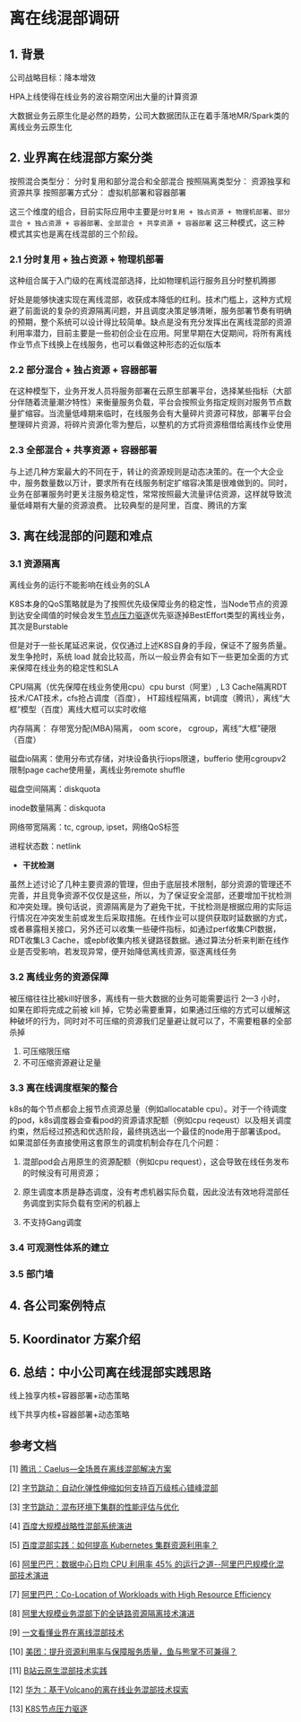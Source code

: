 # 离在线混部调研

## 1. 背景

公司战略目标：降本增效

HPA上线使得在线业务的波谷期空闲出大量的计算资源

大数据业务云原生化是必然的趋势，公司大数据团队正在着手落地MR/Spark类的离线业务云原生化

## 2. 业界离在线混部方案分类

按照混合类型分： 分时复用和部分混合和全部混合
按照隔离类型分： 资源独享和资源共享
按照部署方式分： 虚拟机部署和容器部署

这三个维度的组合，目前实际应用中主要是`分时复用 + 独占资源 + 物理机部署`、`部分混合 + 独占资源 + 容器部署`、`全部混合 + 共享资源 + 容器部署` 这三种模式，这三种模式其实也是离在线混部的三个阶段。

### 2.1 分时复用 + 独占资源 + 物理机部署

这种组合属于入门级的在离线混部选择，比如物理机运行服务且分时整机腾挪

好处是能够快速实现在离线混部，收获成本降低的红利。技术门槛上，这种方式规避了前面说的复杂的资源隔离问题，并且调度决策足够清晰，服务部署节奏有明确的预期，整个系统可以设计得比较简单。缺点是没有充分发挥出在离线混部的资源利用率潜力，目前主要是一些初创企业在应用。阿里早期在大促期间，将所有离线作业节点下线换上在线服务，也可以看做这种形态的近似版本

### 2.2 部分混合 + 独占资源 + 容器部署

在这种模型下，业务开发人员将服务部署在云原生部署平台，选择某些指标（大部分伴随着流量潮汐特性）来衡量服务负载，平台会按照业务指定规则对服务节点数量扩缩容。当流量低峰期来临时，在线服务会有大量碎片资源可释放，部署平台会整理碎片资源，将碎片资源化零为整后，以整机的方式将资源租借给离线作业使用

### 2.3 全部混合 + 共享资源 + 容器部署

与上述几种方案最大的不同在于，转让的资源规则是动态决策的。在一个大企业中，服务数量数以万计，要求所有在线服务制定扩缩容决策是很难做到的。同时，业务在部署服务时更关注服务稳定性，常常按照最大流量评估资源，这样就导致流量低峰期有大量的资源浪费。
比较典型的是阿里，百度、腾讯的方案

## 3. 离在线混部的问题和难点

### 3.1 资源隔离

离线业务的运行不能影响在线业务的SLA

K8S本身的QoS策略就是为了按照优先级保障业务的稳定性，当Node节点的资源到达安全阈值的时候会发生[节点压力驱逐](https://kubernetes.io/zh-cn/docs/concepts/scheduling-eviction/node-pressure-eviction/)优先驱逐掉BestEffort类型的离线业务，其次是Burstable

但是对于一些长尾延迟来说，仅仅通过上述K8S自身的手段，保证不了服务质量。发生争抢时，系统 load 就会比较高，所以一般业界会有如下一些更加全面的方式来保障在线业务的稳定性和SLA

CPU隔离（优先保障在线业务使用cpu）cpu burst（阿里）, L3 Cache隔离RDT技术/CAT技术，cfs抢占调度（百度）， HT超线程隔离，bt调度（腾讯），离线“大框”模型（百度）离线大框可以实时收缩

内存隔离： 存带宽分配(MBA)隔离， oom score， cgroup，离线“大框”硬限（百度）

磁盘io隔离：使用分布式存储，对块设备执行iops限速，bufferio 使用cgroupv2限制page cache使用量，离线业务remote shuffle

磁盘空间隔离：diskquota

inode数量隔离：diskquota

网络带宽隔离：tc, cgroup, ipset，网络QoS标签

进程状态数：netlink

- **干扰检测**

虽然上述讨论了几种主要资源的管理，但由于底层技术限制，部分资源的管理还不完善，并且竞争资源不仅仅是这些，所以，为了保证安全混部，还要增加干扰检测和冲突处理。换句话说，资源隔离是为了避免干扰，干扰检测是根据应用的实际运行情况在冲突发生前或发生后采取措施。在线作业可以提供获取时延数据的方式，或者暴露相关接口，另外还可以收集一些硬件指标，如通过perf收集CPI数据，RDT收集L3 Cache，或epbf收集内核关键路径数据。通过算法分析来判断在线作业是否受影响，若发现异常，便开始降低离线资源，驱逐离线任务

### 3.2 离线业务的资源保障

被压缩往往比被kill好很多，离线有一些大数据的业务可能需要运行 2—3 小时，如果在即将完成之前被 kill 掉，它势必需要重算，如果通过压缩的方式可以缓解这种破坏的行为，同时对不可压缩的资源我们足量避让就可以了，不需要粗暴的全部杀掉
1. 可压缩限压缩
2. 不可压缩资源避让足量
   
### 3.3 离在线调度框架的整合

k8s的每个节点都会上报节点资源总量（例如allocatable cpu）。对于一个待调度的pod，k8s调度器会查看pod的资源请求配额（例如cpu reqeust）以及相关调度约束，然后经过预选和优选阶段，最终挑选出一个最佳的node用于部署该pod。如果混部任务直接使用这套原生的调度机制会存在几个问题：

1. 混部pod会占用原生的资源配额（例如cpu request），这会导致在线任务发布的时候没有可用资源；

2. 原生调度本质是静态调度，没有考虑机器实际负载，因此没法有效地将混部任务调度到实际负载有空闲的机器上

3. 不支持Gang调度
   


### 3.4 可观测性体系的建立

### 3.5 部门墙

## 4. 各公司案例特点

## 5. Koordinator 方案介绍

## 6. 总结：中小公司离在线混部实践思路

线上独享内核+容器部署+动态策略

线下共享内核+容器部署+动态策略

## 参考文档

[1] [腾讯：Caelus—全场景在离线混部解决方案](https://cloud.tencent.com/developer/article/1759977)

[2] [字节跳动：自动化弹性伸缩如何支持百万级核心错峰混部](https://cloud.tencent.com/developer/news/653586)

[3] [字节跳动：混布环境下集群的性能评估与优化](https://www.intel.cn/content/www/cn/zh/customer-spotlight/cases/bytedance-performance-evaluation-optimization.html)

[4] [百度大规模战略性混部系统演进](https://www.infoq.cn/article/aeut*zaiffp0q4mskdsg)

[5] [百度混部实践：如何提高 Kubernetes 集群资源利用率？](https://mp.weixin.qq.com/s/12XFN2lPB3grS5FteaF__A)

[6] [阿里巴巴：数据中心日均 CPU 利用率 45% 的运行之道--阿里巴巴规模化混部技术演进](https://developer.aliyun.com/article/651202)

[7] [阿里巴巴：Co-Location of Workloads with High Resource Efficiency](https://static.sched.com/hosted_files/kccncosschn19chi/70/ColocationOnK8s.pdf)

[8] [阿里大规模业务混部下的全链路资源隔离技术演进](https://mp.weixin.qq.com/s/_DTQ4Q2dC-kN3zyozGf9QA)

[9] [一文看懂业界在离线混部技术](https://www.infoq.cn/article/knqswz6qrggwmv6axwqu)

[10] [美团：提升资源利用率与保障服务质量，鱼与熊掌不可兼得？](https://mp.weixin.qq.com/s/hQKM9beWcx7CKMvpJxznfQ)

[11] [B站云原生混部技术实践](https://mp.weixin.qq.com/s/pPEkfrLm0XEpgMU1KjiD4A)

[12] [华为：基于Volcano的离在线业务混部技术探索](https://www.bilibili.com/video/BV1AZ4y1X7AQ/?vd_source=cad2cc6310088fc3945e9d1cb002adee)

[13] [K8S节点压力驱逐](https://kubernetes.io/zh-cn/docs/concepts/scheduling-eviction/node-pressure-eviction/)